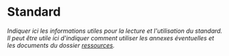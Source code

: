 # Standard

_Indiquer ici les informations utiles pour la lecture et l'utilisation du standard. Il peut être utile ici d'indiquer comment utiliser les annexes éventuelles et les documents du dossier [ressources](../ressources)._
